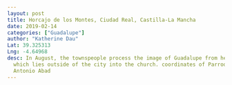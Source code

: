 ```yaml
---
layout: post
title: Horcajo de los Montes, Ciudad Real, Castilla-La Mancha
date: 2019-02-14
categories: ["Guadalupe"]
author: "Katherine Dau"
Lat: 39.325313
Lng: -4.64968
desc: In August, the townspeople process the image of Guadalupe from her hermitage
  which lies outside of the city into the church. coordinates of Parroquia de San
  Antonio Abad
---
```

